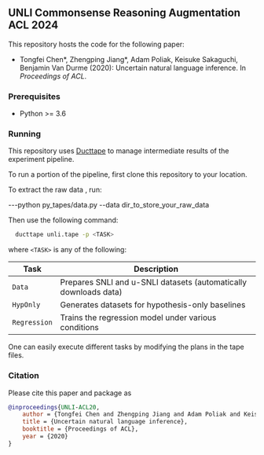 ## UNLI Commonsense Reasoning Augmentation ACL 2024

This repository hosts the code for the following paper:
 * Tongfei Chen*, Zhengping Jiang*, Adam Poliak, Keisuke Sakaguchi, Benjamin Van Durme (2020): 
   Uncertain natural language inference. In _Proceedings of ACL_.

### Prerequisites
 * Python >= 3.6

### Running

This repository uses [Ducttape](https://github.com/jhclark/ducttape) to manage intermediate results 
of the experiment pipeline.

To run a portion of the pipeline, first clone this repository to your location.


To extract the raw data , run:


---python py_tapes/data.py --data dir_to_store_your_raw_data

 
Then use the following command:

  ```bash
    ducttape unli.tape -p <TASK>
  ```
  where `<TASK>` is any of the following:
  
| Task         | Description                                                      |
|--------------|------------------------------------------------------------------|
| `Data`       | Prepares SNLI and u-SNLI datasets (automatically downloads data) |
| `HypOnly`    | Generates datasets for hypothesis-only baselines                 |
| `Regression` | Trains the regression model under various conditions             |

One can easily execute different tasks by modifying the plans in the tape files.

### Citation
Please cite this paper and package as
```bibtex
@inproceedings{UNLI-ACL20,
    author = {Tongfei Chen and Zhengping Jiang and Adam Poliak and Keisuke Sakaguchi and Benjamin {Van Durme}},
    title = {Uncertain natural language inference},
    booktitle = {Proceedings of ACL},
    year = {2020}
}
```
